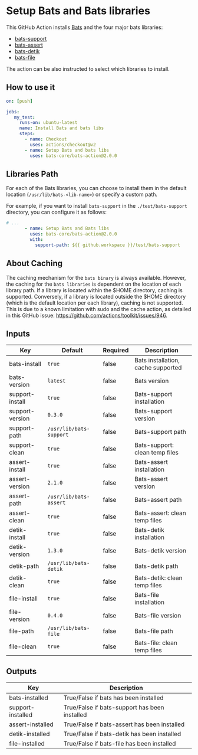 # Setup Bats and Bats libraries

This GitHub Action installs [Bats](https://github.com/bats-core/bats-core) and the four major bats libraries:

* [bats-support](https://github.com/bats-core/bats-support)
* [bats-assert](https://github.com/bats-core/bats-assert)
* [bats-detik](https://github.com/bats-core/bats-detik)
* [bats-file](https://github.com/bats-core/bats-file)

The action can be also instructed to select which libraries to install.

## How to use it

``` yaml
on: [push]

jobs:
   my_test:
     runs-on: ubuntu-latest
     name: Install Bats and bats libs
     steps:
       - name: Checkout
         uses: actions/checkout@v2
       - name: Setup Bats and bats libs
         uses: bats-core/bats-action@2.0.0
```

## Libraries Path

For each of the Bats libraries, you can choose to install them in the default location (`/usr/lib/bats-<lib-name>`) or specify a custom path.

For example, if you want to install `bats-support` in the `./test/bats-support` directory, you can configure it as follows:


``` yaml
# ...
       - name: Setup Bats and Bats libs
         uses: bats-core/bats-action@2.0.0
         with:
           support-path: ${{ github.workspace }}/test/bats-support
```

## About Caching

The caching mechanism for the `bats binary` is always available. However, the caching for the `bats libraries` is dependent on the location of each library path. If a library is located within the $HOME directory, caching is supported. Conversely, if a library is located outside the $HOME directory (which is the default location per each library), caching is not supported. This is due to a known limitation with sudo and the cache action, as detailed in this GitHub issue: https://github.com/actions/toolkit/issues/946.

## Inputs

| Key              | Default | Required | Description                                    |
|------------------|---------|----------|------------------------------------------------|
| bats-install     | `true`    | false    | Bats installation, cache supported              |
| bats-version     | `latest`  | false    | Bats version   |
| support-install  | `true`    | false    | Bats-support installation      |
| support-version  | `0.3.0`   | false    | Bats-support version       |
| support-path     | `/usr/lib/bats-support` | false | Bats-support path |
| support-clean    | `true`    | false    | Bats-support: clean temp files                  |
| assert-install   | `true`    | false    | Bats-assert installation      |
| assert-version   | `2.1.0`   | false    | Bats-assert version         |
| assert-path      | `/usr/lib/bats-assert` | false | Bats-assert path |
| assert-clean     | `true`    | false    | Bats-assert: clean temp files                   |
| detik-install    | `true`   | false    | Bats-detik installation        |
| detik-version    | `1.3.0`   | false    | Bats-detik version        |
| detik-path       | `/usr/lib/bats-detik` | false | Bats-detik path |
| detik-clean      | `true`    | false    | Bats-detik: clean temp files                    |
| file-install     | `true`    | false    | Bats-file installation     |
| file-version     | `0.4.0`   | false    | Bats-file version            |
| file-path        | `/usr/lib/bats-file` | false | Bats-file path   |
| file-clean       | `true`    | false    | Bats-file: clean temp files                     |

## Outputs

| Key              | Description                                    |
|------------------|------------------------------------------------|
| bats-installed   | True/False if bats has been installed          |
| support-installed| True/False if bats-support has been installed  |
| assert-installed | True/False if bats-assert has been installed   |
| detik-installed  | True/False if bats-detik has been installed    |
| file-installed   | True/False if bats-file has been installed     |
